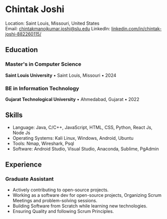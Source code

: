# Chintak Joshi

Location: Saint Louis, Missouri, United States  
Email: [chintakmanojkumar.joshi@slu.edu](mailto:chintakmanojkumar.joshi@slu.edu)
LinkedIn: [linkedin.com/in/chintak-joshi-882260115/](https://www.linkedin.com/in/chintak-joshi-882260115/)

## Education

### Master's in Computer Science
**Saint Louis University** • Saint Louis, Missouri • 2024

### BE in Information Technology
**Gujarat Technological University** • Ahmedabad, Gujarat • 2022

## Skills

* Language: Java, C/C++, JavaScript, HTML, CSS, Python, React Js, Node Js
* Operating Systems: Kali Linux, Windows, Android, Ubuntu
* Tools: Nmap, Wireshark, Psql
* Software: Android Studio, Visual Studio, Anaconda, Sublime, PgAdmin

## Experience

### Graduate Assistant
* Actively contributing to open-source projects.
* Working as a software dev for open-source projects, Organizing Scrum Meetings and problem-solving sessions.
* Building Software from Scratch while learning new technologies.
* Ensuring Quality and following Scrum Principles.